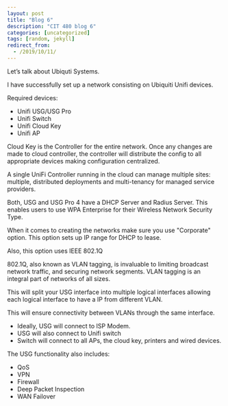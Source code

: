 ```yaml
---
layout: post
title: "Blog 6"
description: "CIT 480 blog 6"
categories: [uncategorized]
tags: [random, jekyll]
redirect_from:
  - /2019/10/11/
---
```


Let’s talk about Ubiquti Systems.

I have successfully set up a network consisting on Ubiquiti Unifi devices.

Required devices:
* Unifi USG/USG Pro 
* Unifi Switch
* Unifi Cloud Key
* Unifi AP

Cloud Key is the Controller for the entire network. Once any changes are made to cloud controller, the controller will distribute the config to all appropriate devices making configuration centralized.

A single UniFi Controller running in the cloud can manage multiple sites: multiple, distributed deployments and multi-tenancy for managed service providers.

Both, USG and USG Pro 4 have a DHCP Server and Radius Server.
This enables users to use WPA Enterprise for their Wireless Network Security Type.

When it comes to creating the networks make sure you use "Corporate" option.
This option sets up IP range for DHCP to lease.

Also, this option uses IEEE 802.1Q

802.1Q, also known as VLAN tagging, is invaluable to limiting broadcast network traffic, and securing network segments. 
VLAN tagging is an integral part of networks of all sizes.

This will split your USG interface into multiple logical interfaces allowing each logical interface to have a IP from different VLAN.

This will ensure connectivity between VLANs through the same interface.

* Ideally, USG will connect to ISP Modem.
* USG will also connect to Unifi switch
* Switch will connect to all APs, the cloud key, printers and wired devices.

The USG functionality also includes:

* QoS
* VPN
* Firewall
* Deep Packet Inspection
* WAN Failover
